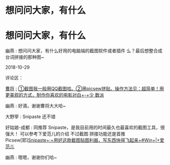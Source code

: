 # 想问问大家，有什么

# 想问问大家，有什么

幽燕 : 想问问大家，有什么好用的电脑端的截图软件或者插件 么？最后想整合成台词拼接的那种图~

2018-10-29

评论区：

[曹将](https://sspai.com/post/45506) [:](https://sspai.com/post/45506) [①截图我一般用](https://sspai.com/post/45506)[QQ](https://sspai.com/post/45506)[截图哈。②用](https://sspai.com/post/45506)[picsew](https://sspai.com/post/45506)[拼贴，操作方法见：](https://sspai.com/post/45506)[超简单！用更美观的方式，制作你喜欢的电影对白](https://sspai.com/post/45506)[+-+](https://sspai.com/post/45506)[少 数派](https://sspai.com/post/45506)

幽燕 : 好滴，谢谢曹将大大哈~

大野宰 : Snipaste 还不错

好姑娘-成都 : 同推荐 Snipaste，是我目前用的时间最久也最喜欢的截图工具，很强大！ 可以参考下爱范儿的介绍 不过截图 拼接功能还是首推 Picsew[耶][Snipaste+:+](https://www.ifanr.com/app/744064)[用好这款截图贴图利器，写东西快得飞起来](https://www.ifanr.com/app/744064)[+#Win+|+](https://www.ifanr.com/app/744064)[爱范儿](https://www.ifanr.com/app/744064)

幽燕 : 嗯嗯，谢谢你们哈~